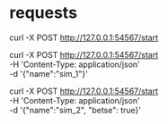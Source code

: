 # requests

curl -X POST http://127.0.0.1:54567/start

curl -X POST http://127.0.0.1:54567/start \
   -H 'Content-Type: application/json' \
   -d '{"name":"sim_1"}'

curl -X POST http://127.0.0.1:54567/start \
   -H 'Content-Type: application/json' \
   -d '{"name":"sim_2", "betse": true}'
